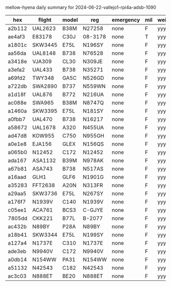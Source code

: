 mellow-hyena daily summary for 2024-06-22-vallejo1-rpi4a-adsb-1090

|hex|flight|model|reg|emergency|mil|weirdo|
|--|--|--|--|--|--|--|
|a2b112|UAL2623|B38M|N27258|none|F|yyy|
|ae4af3|E83178|C30J|08-3178|none|T|yyy|
|a1801c|SKW3445|E75L|N196SY|none|F|yyy|
|aa56da|UAL8148|B738|N76528|none|F|yyy|
|a3418e|VJA309|CL30|N309JE|none|F|yyy|
|a3efa2|UAL433|B738|N35271|none|F|yyy|
|a69fd2|TWY348|GA5C|N526GD|none|F|yyy|
|a722db|SWA2890|B737|N559WN|none|F|yyy|
|a1d18f|UAL876|B772|N216UA|none|F|yyy|
|ac088e|SWA965|B38M|N8747Q|none|F|yyy|
|a1460a|SKW3395|E75L|N181SY|none|F|yyy|
|a0fbb7|UAL470|B738|N16217|none|F|yyy|
|a58672|UAL1678|A320|N455UA|none|F|yyy|
|ad47d8|KOW955|C750|N955GH|none|F|yyy|
|a0e1e8|EJA156|GLEX|N156QS|none|F|yyy|
|a065b0|N12452|C172|N12452|none|F|yyy|
|ada167|ASA1132|B39M|N978AK|none|F|yyy|
|a67b81|ASA743|B738|N517AS|none|F|yyy|
|a16aad|GLH1|GLF6|N1901G|none|F|yyy|
|a35283|FFT2638|A20N|N313FR|none|F|yyy|
|a29aa5|SKW3736|E75L|N267SY|none|F|yyy|
|a176f7|N1939V|C140|N1939V|none|F|yyy|
|c05ee1|ACA761|BCS3|C-GJYE|none|F|yyy|
|7805dd|CKK221|B77L|B-2077|none|F|yyy|
|ac432b|N89BY|P28A|N89BY|none|F|yyy|
|a18b41|SKW3344|E75L|N199SY|none|F|yyy|
|a127a4|N1737E|C310|N1737E|none|F|yyy|
|ade3eb|N9940V|C172|N9940V|none|F|yyy|
|a0db14|N154WW|PA31|N154WW|none|F|yyy|
|a51132|N42543|C182|N42543|none|F|yyy|
|ac3c03|N888ET|BE20|N888ET|none|F|yyy|
